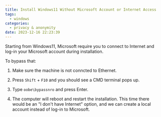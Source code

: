 ```yaml
---
title: Install Windows11 Without Microsoft Account or Internet Access
tags:
  - windows
categories:
  - privacy & anonymity
date: 2023-12-16 22:23:39
---
```



Starting from Windows11, Microsoft require you to connect to Internet and log-in your Microsoft account during installation.

To bypass that:

1. Make sure the machine is not conncted to Ethernet.

2. Press `Shift` + `F10` and you should see a CMD terminal pops up.

3. Type `oobe\bypassnro` and press Enter.

4. The computer will reboot and restart the installation. This time there would be an "I don't have Internet" option, and we can create a local account instead of log-in to Microsoft.

